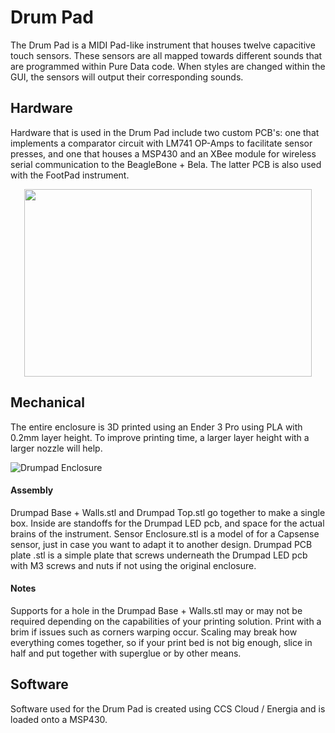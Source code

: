 # Drum Pad  
The Drum Pad is a MIDI Pad-like instrument that houses twelve capacitive touch sensors. These sensors are all mapped towards different sounds that are programmed within Pure Data code. When styles are changed within the GUI, the sensors will output their corresponding sounds.

## Hardware  
Hardware that is used in the Drum Pad include two custom PCB's: one that implements a comparator circuit with LM741 OP-Amps to facilitate sensor presses, and one that houses a MSP430 and an XBee module for wireless serial communication to the BeagleBone + Bela. The latter PCB is also used with the FootPad instrument.  

<p align="center">
  <img width="460" height="300" src="https://github.com/neilkatahira/EE-Emerge-2020-Loopmaster/blob/master/pictures/drumkeypcb.png?raw=true">
</p> 

## Mechanical  
The entire enclosure is 3D printed using an Ender 3 Pro using PLA with 0.2mm layer height. To improve printing time, a larger layer height with a larger nozzle will help.

![Drumpad Enclosure](https://github.com/neilkatahira/EE-Emerge-2020-Loopmaster/blob/master/pictures/drumpad_transparent.png?raw=true)  

#### Assembly  
Drumpad Base + Walls.stl and Drumpad Top.stl go together to make a single box. Inside are standoffs for the Drumpad LED pcb, and space for the actual brains of the instrument. Sensor Enclosure.stl is a model of for a Capsense sensor, just in case you want to adapt it to another design. Drumpad PCB plate .stl is a simple plate that screws underneath the Drumpad LED pcb with M3 screws and nuts if not using the original enclosure.

#### Notes  
Supports for a hole in the Drumpad Base + Walls.stl may or may not be required depending on the capabilities of your printing solution. Print with a brim if issues such as corners warping occur. Scaling may break how everything comes together, so if your print bed is not big enough, slice in half and put together with superglue or by other means.

## Software  
Software used for the Drum Pad is created using CCS Cloud / Energia and is loaded onto a MSP430.
